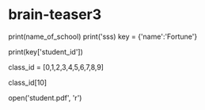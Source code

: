 # brain-teaser3
print(name_of_school)
print('sss)
key = {'name':'Fortune'}
      
print(key['student_id'])


class_id = [0,1,2,3,4,5,6,7,8,9]
      
class_id[10]

open('student.pdf', 'r')
      
